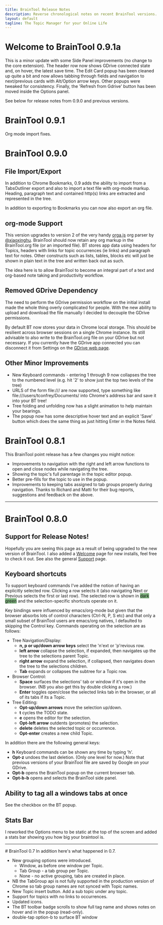 ```yaml
---
title: BrainTool Release Notes
description: Reverse chronological notes on recent BrainTool versions.
layout: default
tagline: The Topic Manager for your Online Life
---
```


# Welcome to BrainTool 0.9.1a
This is a minor update with some Side Panel improvements (no change to the core extension). The header row now shows GDrive connected state and, on hover, the latest save time. The Edit Card popup has been cleaned up quite a bit and now allows tabbing through fields and navigation to next/previous cards with Alt/Option arrow keys. Other popups were tweaked for consistency. Finally, the 'Refresh from Gdrive' button has been moved inside the Options panel.

See below for release notes from 0.9.0 and previous versions. 

# BrainTool 0.9.1
Org mode import fixes.

# BrainTool 0.9.0
## File Import/Export
In addition to Chrome Bookmarks, 0.9 adds the ability to import from a TabsOutliner export and also to import a text file with org-mode markup. Heading, paragraph text and contained http(s) links are extracted and represented in the tree.

In addition to exporting to Bookmarks you can now also export an org file.

## org-mode Support
This version upgrades to version 2 of the very handy [orga.js](https://github.com/orgapp/orgajs) org parser by [@xiaoxinghu](https://github.com/orgapp/orgajs/commits?author=xiaoxinghu). BrainTool should now retain any org markup in the BrainTool.org file (or an imported file). BT stores app data using headers for Topics, headers with links for topic occurrences (ie links) and paragraph text for notes. Other constructs such as lists, tables, blocks etc will just be shown in plain text in the tree and written back out as such.

The idea here is to allow BrainTool to become an integral part of a text and org-based note taking and productivity workflow.

## Removed GDrive Dependency
The need to perform the GDrive permission workflow on the initial install made the whole thing overly complicated for people. With the new ability to upload and download the file manually I decided to decouple the GDrive permissions.

By default BT now stores your data in Chrome local storage. This should be resilient across browser sessions on a single Chrome instance. Its still advisable to also write to the BrainTool.org file on your GDrive but not necessary. If you currently have the GDrive app connected you can disconnect it from Settings on the [GDrive web page](https://drive.google.com).

## Other Minor Improvements
 * New Keyboard commands - entering 1 through 9 now collapses the tree to the numbered level (e.g. hit '2' to show just the top two levels of the tree)
 * URLS of the form file:/// are now supported, type something like file:///users/tconfrey/Documents/ into Chrome's address bar and save it into your BT tree! 
 * Tree folding and unfolding now has a slight animation to help maintain your bearings.
 * The popup now has some descriptive hover text and an explicit 'Save' button which does the same thing as just hitting Enter in the Notes field.


# BrainTool 0.8.1

This BrainTool point release has a few changes you might notice:
  - Improvements to navigation with the right and left arrow functions to open and close nodes while navigating the tree.
  - Showing the topic's full parentage in the topic editor popup.
  - Better pre-fills for the topic to use in the popup.
  - Improvements to keeping tabs assigned to tab groups properly during navigation.
Thanks to Richard and Matti for their bug reports, suggestions and feedback on the above.

<hr/>

# BrainTool 0.8.0

## Support for Release Notes!
Hopefully you are seeing this page as a result of being upgraded to the new version of BrainTool. I also added a [Welcome](welcome.md) page for new installs, feel free to check it out. See also the general [Support](../support.md) page.

## Keyboard shortcuts
To support keyboard commands I've added the notion of having an explicitly selected row. Clicking a row selects it (also navigating Next or Previous selects the first or last row). The selected row is shown in <span style="background-color:#7bb07b">dark green</span> and the selection-specific shortcuts operate on it. 

Key bindings were influenced by emacs/org-mode but given that the browser absorbs lots of control characters (Ctrl-N, P, S etc) and that only a small subset of BrainTool users are emacs/org natives, I defaulted to skipping the Control key. Commands operating on the selection are as follows:
  - Tree Navigation/Display:
    - <b>n, p or up/down arrow keys</b> select the 'n'ext or 'p'revious row.
    - <b>left arrow</b> collapse the selection, if expanded, then navigates up the tree to the selections parent Topic.
    - <b>right arrow</b> expand the selection, if collapsed, then navigates down the tree to the selections children.
    - <b>Tab</b> expands or collapses the subtree for a Topic row.
  - Browser Control:
    - <b>Space</b> surfaces the selections' tab or window if it's open in the browser. (NB you also get this by double clicking a row.)
    - <b>Enter</b> toggles open/close the selected links tab in the browser, or all of its tabs if its a Topic.
  - Tree Editing:
    - <b>Opt-up/down arrows</b> move the selection up/down.
    - <b>t</b> cycles the TODO state.
    - <b>e</b> opens the editor for the selection.
    - <b>Opt-left arrow</b> outdents (promotes) the selection.
    - <b>delete</b> deletes the selected topic or occurrence.
    - <b>Opt-enter</b> creates a new child Topic.

In addition there are the following general keys:
  - <b>h</b> Keyboard commands can be shown any time by typing 'h'.
  - <b>Opt-z</b> undoes the last deletion. (Only one level for now.) Note that previous versions of your BrainTool file are saved by Google on your GDrive.
  - <b>Opt-b</b> opens the BrainTool popup on the current browser tab.
  - <b>Opt-b-b</b> opens and selects the BrainTool side panel.

## Ability to tag all a windows tabs at once
See the checkbox on the BT popup.

## Stats Bar
I reworked the Options menu to be static at the top of the screen and added a stats bar showing you how big your braintool is.

<hr/>
# BrainTool 0.7
In addition here's what happened in 0.7.


- New grouping options were introduced. 
    - Window, as before one window per Topic. 
    - Tab Group - a tab group per Topic. 
    - None - no active grouping, tabs are created in place.
- NB the TabGroup api is not fully supported in the production version of Chrome so tab group names are not synced with Topic names.
- New Topic insert button. Add a sub topic under any topic.
- Support for topics with no links to occurrences.
- Updated icons. 
- The BT toolbar badge scrolls to show full tag name and shows notes on hover and in the popup (read-only).
- double-tap option-b to surface BT window
